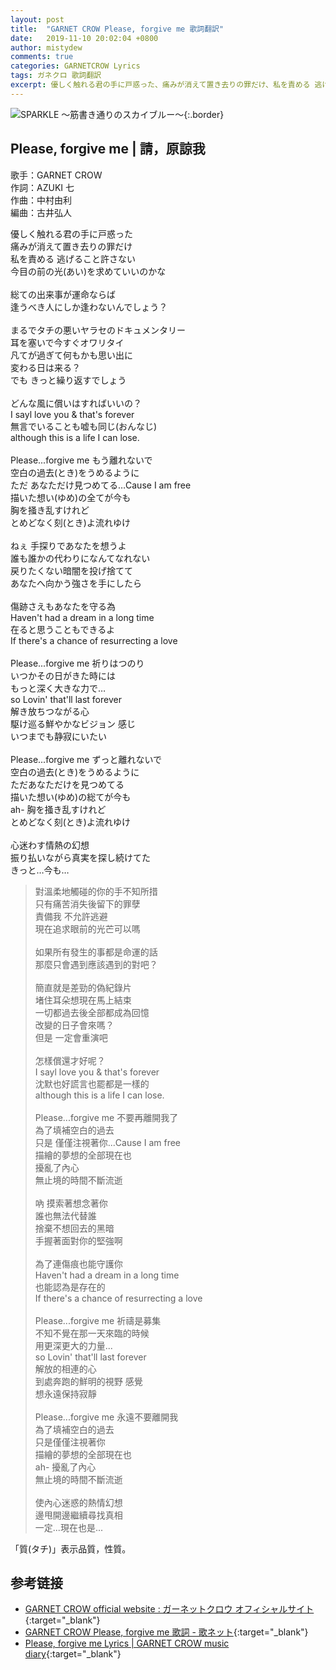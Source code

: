 ```yaml
---
layout: post
title:  "GARNET CROW Please, forgive me 歌詞翻訳"
date:   2019-11-10 20:02:04 +0800
author: mistydew
comments: true
categories: GARNETCROW Lyrics
tags: ガネクロ 歌詞翻訳
excerpt: 優しく触れる君の手に戸惑った、痛みが消えて置き去りの罪だけ、私を責める 逃げること許さない、今目の前の光(あい)を求めていいのかな。
---
```

![SPARKLE 〜筋書き通りのスカイブルー〜](https://raw.githubusercontent.com/mistydew/gc2/master/cover/album/AL02_SPARKLE%20〜筋書き通りのスカイブルー〜.jpg){:.border}

## Please, forgive me | 請，原諒我

歌手：GARNET CROW<br>
作詞：AZUKI 七<br>
作曲：中村由利<br>
編曲：古井弘人<br>

<div class="lyric-original">
<p>
優しく触れる君の手に戸惑った<br>
痛みが消えて置き去りの罪だけ<br>
私を責める 逃げること許さない<br>
今目の前の光(あい)を求めていいのかな<br>
<br>
総ての出来事が運命ならば<br>
逢うべき人にしか逢わないんでしょう？<br>
<br>
まるでタチの悪いヤラセのドキュメンタリー<br>
耳を塞いで今すぐオワリタイ<br>
凡てが過ぎて何もかも思い出に<br>
変わる日は来る？<br>
でも きっと繰り返すでしょう<br>
<br>
どんな風に償いはすればいいの？<br>
I sayl love you & that's forever<br>
無言でいることも嘘も同じ(おんなじ)<br>
although this is a life I can lose.<br>
<br>
Please...forgive me もう離れないで<br>
空白の過去(とき)をうめるように<br>
ただ あなただけ見つめてる…Cause I am free<br>
描いた想い(ゆめ)の全てが今も<br>
胸を掻き乱すけれど<br>
とめどなく刻(とき)よ流れゆけ<br>
<br>
ねぇ 手探りであなたを想うよ<br>
誰も誰かの代わりになんてなれない<br>
戻りたくない暗闇を投げ捨てて<br>
あなたへ向かう強さを手にしたら<br>
<br>
傷跡さえもあなたを守る為<br>
Haven't had a dream in a long time<br>
在ると思うこともできるよ<br>
If there's a chance of resurrecting a love<br>
<br>
Please...forgive me 祈りはつのり<br>
いつかその日がきた時には<br>
もっと深く大きな力で…<br>
so Lovin' that'll last forever<br>
解き放ちつながる心<br>
駆け巡る鮮やかなビジョン 感じ<br>
いつまでも静寂にいたい<br>
<br>
Please...forgive me ずっと離れないで<br>
空白の過去(とき)をうめるように<br>
ただあなただけを見つめてる<br>
描いた想い(ゆめ)の総てが今も<br>
ah- 胸を掻き乱すけれど<br>
とめどなく刻(とき)よ流れゆけ<br>
<br>
心迷わす情熱の幻想<br>
振り払いながら真実を探し続けてた<br>
きっと…今も…
</p>
</div>

<div class="lyric-translation">
<blockquote>
對溫柔地觸碰的你的手不知所措<br>
只有痛苦消失後留下的罪孽<br>
責備我 不允許逃避<br>
現在追求眼前的光芒可以嗎<br>
<br>
如果所有發生的事都是命運的話<br>
那麼只會遇到應該遇到的對吧？<br>
<br>
簡直就是差勁的偽紀錄片<br>
堵住耳朵想現在馬上結束<br>
一切都過去後全部都成為回憶<br>
改變的日子會來嗎？<br>
但是 一定會重演吧<br>
<br>
怎樣償還才好呢？<br>
I sayl love you & that's forever<br>
沈默也好謊言也罷都是一樣的<br>
although this is a life I can lose.<br>
<br>
Please...forgive me 不要再離開我了<br>
為了填補空白的過去<br>
只是 僅僅注視著你...Cause I am free<br>
描繪的夢想的全部現在也<br>
擾亂了內心<br>
無止境的時間不斷流逝<br>
<br>
吶 摸索著想念著你<br>
誰也無法代替誰<br>
捨棄不想回去的黑暗<br>
手握著面對你的堅強啊<br>
<br>
為了連傷痕也能守護你<br>
Haven't had a dream in a long time<br>
也能認為是存在的<br>
If there's a chance of resurrecting a love<br>
<br>
Please...forgive me 祈禱是募集<br>
不知不覺在那一天來臨的時候<br>
用更深更大的力量...<br>
so Lovin' that'll last forever<br>
解放的相連的心<br>
到處奔跑的鮮明的視野 感覺<br>
想永遠保持寂靜<br>
<br>
Please...forgive me 永遠不要離開我<br>
為了填補空白的過去<br>
只是僅僅注視著你<br>
描繪的夢想的全部現在也<br>
ah- 擾亂了內心<br>
無止境的時間不斷流逝<br>
<br>
使內心迷惑的熱情幻想<br>
邊甩開邊繼續尋找真相<br>
一定...現在也是...
</blockquote>
</div>

「質(タチ)」表示品質，性質。

## 参考链接

* [GARNET CROW official website : ガーネットクロウ オフィシャルサイト](http://www.garnetcrow.com){:target="_blank"}
* [GARNET CROW Please, forgive me 歌詞 - 歌ネット](https://www.uta-net.com/song/20140){:target="_blank"}
* [Please, forgive me Lyrics \| GARNET CROW music diary](https://mistydew.github.io/gc/lyrics/original/Please,%20forgive%20me.html){:target="_blank"}
